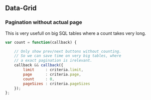 ## Data-Grid

### Pagination without actual page

This is very usefull on big SQL tables where a count
takes very long.

```js
var count = function(callback) {

    // Only show prev/next buttons without counting.
    // So we can save time on very big tables, where
    // a exact pagination is irelevant.
    callback && callback({
        limit     : criteria.limit,
        page      : criteria.page,
        count     : 0,
        pageSizes : criteria.pageSizes
    });
};
```

